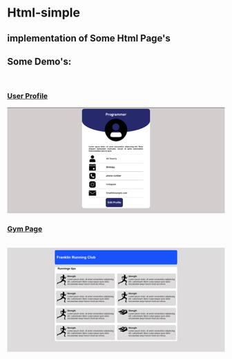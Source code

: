 # Html-simple
## implementation of Some Html Page's 


## Some Demo's:
<br>

### <a href="./User-Profile" >User Profile</a>

<img src="./User-Profile/img/profile.png" width="600px">


<br>

### <a href="./Gym_page" >Gym Page</a>
<br>
<img src='./Gym_page/images/float.png' width="600px">



